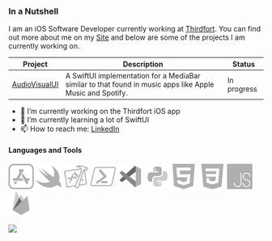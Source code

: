 ### In a Nutshell

I am an iOS Software Developer currently working at [Thirdfort](https://www.thirdfort.com). You can find out more about me on my [Site](https://tomholmes96.github.io/a-webpage-about-me/) and below are some of the projects I am currently working on.

| Project       | Description                         | Status     |
|---------------|-------------------------------------|------------|
| [AudioVisualUI](https://github.com/tommy-holmes/AudioVisualUI) | A SwiftUI implementation for a MediaBar similar to that found in music apps like Apple Music and Spotify. | In progress |

- 🔭 I’m currently working on the Thirdfort iOS app
- 🌱 I’m currently learning a lot of SwiftUI
- 📫 How to reach me: [LinkedIn](https://www.linkedin.com/in/tomholmes96/)

<h4 align='left'>Languages and Tools</h4>
<p align='left'>
<img width=50 src="Assets/app-store.svg"/>
<img width=50 src="Assets/swift.svg"/>
<img width=50 src="Assets/xcode.svg" />
<img width=50 src="Assets/powershell.svg"/>
<img width=50 src="Assets/visual-studio-code-2019.svg"/>
<img width=50 src="Assets/python.svg"/>
<img width=50 src="Assets/html.svg"/>
<img width=50 src="Assets/css-3.svg"/>
<img width=50 src="Assets/js.svg"/>
<img width=50 src="Assets/firebase.svg"/>
</p>

![](https://activity-graph.herokuapp.com/graph?username=tommy-holmes&theme=react-dark&area=true)
